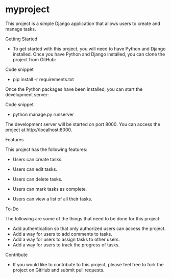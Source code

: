 # myproject

This project is a simple Django application that allows users to create and manage tasks.

Getting Started

- To get started with this project, you will need to have Python and Django installed. Once you have Python and Django installed, you can clone the project from GitHub:

Code snippet

- pip install -r requirements.txt

Once the Python packages have been installed, you can start the development server:

Code snippet

- python manage.py runserver

The development server will be started on port 8000. You can access the project at http://localhost:8000.

Features

This project has the following features:

- Users can create tasks.

- Users can edit tasks.

- Users can delete tasks.

- Users can mark tasks as complete.

- Users can view a list of all their tasks.

To-Do

The following are some of the things that need to be done for this project:

- Add authentication so that only authorized users can access the project.
- Add a way for users to add comments to tasks.
- Add a way for users to assign tasks to other users.
- Add a way for users to track the progress of tasks.
 
Contribute

- If you would like to contribute to this project, please feel free to fork the project on GitHub and submit pull requests.
